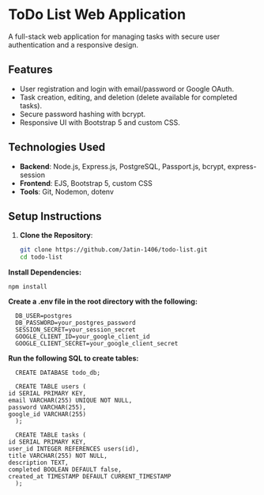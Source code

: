 # ToDo List Web Application

A full-stack web application for managing tasks with secure user authentication and a responsive design.

## Features
- User registration and login with email/password or Google OAuth.
- Task creation, editing, and deletion (delete available for completed tasks).
- Secure password hashing with bcrypt.
- Responsive UI with Bootstrap 5 and custom CSS.

## Technologies Used
- **Backend**: Node.js, Express.js, PostgreSQL, Passport.js, bcrypt, express-session
- **Frontend**: EJS, Bootstrap 5, custom CSS
- **Tools**: Git, Nodemon, dotenv

## Setup Instructions
1. **Clone the Repository**:
   ```bash
   git clone https://github.com/Jatin-1406/todo-list.git
   cd todo-list


**Install Dependencies:**

    npm install

**Create a .env file in the root directory with the following:**

      DB_USER=postgres
      DB_PASSWORD=your_postgres_password
      SESSION_SECRET=your_session_secret
      GOOGLE_CLIENT_ID=your_google_client_id
      GOOGLE_CLIENT_SECRET=your_google_client_secret

**Run the following SQL to create tables:**

      CREATE DATABASE todo_db;
      
      CREATE TABLE users (
    id SERIAL PRIMARY KEY,
    email VARCHAR(255) UNIQUE NOT NULL,
    password VARCHAR(255),
    google_id VARCHAR(255)
      );

      CREATE TABLE tasks (
    id SERIAL PRIMARY KEY,
    user_id INTEGER REFERENCES users(id),
    title VARCHAR(255) NOT NULL,
    description TEXT,
    completed BOOLEAN DEFAULT false,
    created_at TIMESTAMP DEFAULT CURRENT_TIMESTAMP
      );

